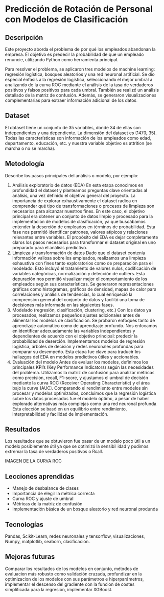 # Predicción de Rotación de Personal con Modelos de Clasificación

## Descripción
Este proyecto aborda el problema de por qué los empleados abandonan la empresa. El objetivo es predecir la probabilidad de que un empleado renuncie, utilizando Python como herramienta principal.

Para resolver el problema, se aplicaron tres modelos de machine learning: regresión logística, bosques aleatorios y una red neuronal artificial. Se dio especial énfasis a la regresión logística, seleccionando el mejor umbral a analizando de la curva ROC mediante el análisis de la tasa de verdaderos positivos y falsos positivos para cada umbral. También se realizó un análisis detallado de la matriz de confusión. Además, se generaron visualizaciones complementarias para extraer información adicional de los datos.

## Dataset
El dataset tiene un conjunto de 35 variables, donde 34 de ellas son independientes y una dependiente. La dimensión del dataset es (1470, 35). Todas las características son información de los empleados como edad, departamento, educación, etc. y nuestra variable objetivo es attrition (se marcha o no se marcha).

## Metodología 
Describe los pasos principales del análisis o modelo, por ejemplo:
1.	Análisis exploratorio de datos (EDA)
En esta etapa conocimos en profundidad el dataset y planteamos preguntas clave orientadas al análisis, una vez definido el objetivo general del proyecto. La importancia de explorar exhaustivamente el dataset radica en comprender qué tipo de transformaciones o procesos de limpieza son necesarios para alcanzar nuestros fines. En este caso, el objetivo principal era obtener un conjunto de datos limpio y procesado para la implementación de modelos de clasificación, ya que buscábamos entender la deserción de empleados en términos de probabilidad. Esta fase nos permitió identificar patrones, valores atípicos y relaciones relevantes entre variables. El propósito del EDA es dejar completamente claros los pasos necesarios para transformar el dataset original en uno preparado para el análisis predictivo.
2.	Limpieza y transformación de datos
Dado que el dataset contenía información valiosa sobre los empleados, realizamos una limpieza exhaustiva con fines tanto exploratorios como de preparación para el modelado. Esto incluyó el tratamiento de valores nulos, codificación de variables categóricas, normalización y detección de outliers. Esta depuración nos permitió visualizar mejor el comportamiento de los empleados según sus características. Se generaron representaciones gráficas como histogramas, gráficos de densidad, mapas de calor para correlaciones y análisis de tendencias, lo cual enriqueció la comprensión general del conjunto de datos y facilitó una toma de decisiones más informada en las siguientes fases.
3.	Modelado (regresión, clasificación, clustering, etc.)
Con los datos ya procesados, realizamos pequeños ajustes adicionales antes de alimentar los modelos de clasificación. Se probaron enfoques tanto de aprendizaje automático como de aprendizaje profundo. Nos enfocamos en identificar adecuadamente las variables independientes y dependientes de acuerdo con el objetivo principal: predecir la probabilidad de deserción. Implementamos modelos de regresión logística, árboles de decisión y redes neuronales profundas para comparar su desempeño. Esta etapa fue clave para traducir los hallazgos del EDA en modelos predictivos útiles y accionables.
4.	Evaluación del modelo
Antes de evaluar los modelos, definimos los principales KPI’s (Key Performance Indicators) según las necesidades del problema. Utilizamos la matriz de confusión para analizar métricas como precisión, recall, F1-score, y ajustamos el umbral de decisión mediante la curva ROC (Receiver Operating Characteristic) y el área bajo la curva (AUC). Comparando el rendimiento entre modelos sin procesar y modelos optimizados, concluimos que la regresión logística sobre los datos procesados fue el modelo óptimo, a pesar de haber explorado alternativas más complejas como una red neuronal profunda. Esta elección se basó en un equilibrio entre rendimiento, interpretabilidad y facilidad de implementación.


## Resultados
Los resultados que se obtuvieron fue pasar de un modelo poco útil a un modelo posiblemente útil ya que se optimizó la sensibil idad y pudimos extremar la tasa de verdaderos positivos o Rcall.

IMAGEN DE LA CURVA ROC

## Lecciones aprendidas
- Manejo de desbalance de clases
- Importancia de elegir la métrica correcta
- Curva ROC y ajuste de umbral
- Métricas de la matriz de confusión 
- Implementación básica de un bosque aleatorio y red neuronal produnda

## Tecnologías
Pandas, Scikit-Learn, redes neuronales y tensorflow, visualizaciones, Numpy, matplotlib, seaborn, clasificación.
## Mejoras futuras
Comparar los resultados de los modelos en conjunto, métodos de evaluacion más robusto como validación cruzada, profundizar en la optimizacion de los modelos con sus parámetros e hiperparámetros, implementar el descenso del gradiente con la funcion de costes simplificada para la regresión, implementar XGBoost.
